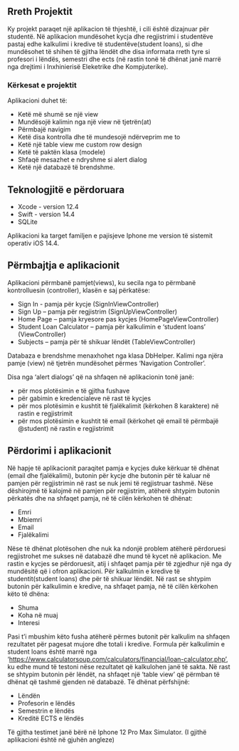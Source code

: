 
## Rreth Projektit

Ky projekt paraqet një aplikacion të thjeshtë, i cili është dizajnuar për studentë. Në aplikacion mundësohet kycja dhe regjistrimi i studentëve pastaj edhe kalkulimi i kredive të studentëve(student loans), si dhe mundësohet të shihen të gjitha lëndët dhe disa informata rreth tyre si profesori i lëndës, semestri dhe ects (në rastin tonë të dhënat janë marrë nga drejtimi i Inxhinierisë Eleketrike dhe Kompjuterike).

### Kërkesat e projektit
Aplikacioni duhet të: 
- Ketë më shumë se një view
- Mundësojë kalimin nga një view në tjetrën(at)
- Përmbajë navigim
- Ketë disa kontrolla dhe të mundesojë ndërveprim me to
- Ketë një table view me custom row design
- Ketë të paktën klasa (modele)
- Shfaqë mesazhet e ndryshme si alert dialog
- Ketë një databazë të brendshme.

## Teknologjitë e përdoruara
- Xcode - version 12.4
- Swift - version 14.4
- SQLite

Aplikacioni ka target familjen e pajisjeve Iphone me version të sistemit operativ iOS 14.4.

## Përmbajtja e aplikacionit
Aplikacioni përmbanë pamjet(views), ku secila nga to përmbanë kontrolluesin (controller), klasën e saj përkatëse: 
- Sign In - pamja për kycje  (SignInViewController)
- Sign Up – pamja për regjistrim (SignUpViewController)
- Home Page – pamja kryesore pas kycjes (HomePageViewController)
- Student Loan Calculator – pamja për kalkulimin e ‘student loans’ (ViewController)
- Subjects – pamja për të shikuar lëndët (TableViewController)

Databaza e brendshme menaxhohet nga klasa DbHelper. Kalimi nga njëra pamje (view) në tjetrën mundësohet përmes ‘Navigation Controller’.

Disa nga ‘alert dialogs’ që na shfaqen në aplikacionin tonë janë:
-	për mos plotësimin e të gjitha fushave 
-	për gabimin e kredencialeve në rast të kycjes
-	për mos plotësimin e kushtit të fjalëkalimit (kërkohen 8 karaktere) në rastin e regjistrimit
-	për mos plotësimin e kushtit të email (kërkohet që email të përmbajë @student) në rastin e regjistrimit

## Përdorimi i aplikacionit
Në hapje të aplikacionit paraqitet pamja e kycjes duke kërkuar të dhënat (email dhe fjalëkalimi), butonin për kycje dhe butonin për të kaluar në pamjen për regjistrimin në rast se nuk jemi të regjistruar tashmë. 
Nëse dëshirojmë të kalojmë në pamjen për regjistrim, atëherë shtypim butonin përkatës dhe na shfaqet pamja, në të cilën kërkohen të dhënat:
- Emri 
- Mbiemri
- Email
- Fjalëkalimi

Nëse të dhënat plotësohen dhe nuk ka ndonjë problem atëherë përdoruesi regjistrohet me sukses në databazë dhe mund të kycet në aplikacion. 
Me rastin e kycjes se përdoruesit, atij i shfaqet pamja për të zgjedhur një nga dy mundësitë që i ofron aplikacioni. Për kalkulmin e kredive të studentit(student loans) dhe për të shikuar lëndët.
Në rast se shtypim butonin për kalkulimin e kredive, na shfaqet pamja, në të cilën kërkohen këto të dhëna: 
-	Shuma
-	Koha në muaj
-	Interesi

Pasi t’i mbushim këto fusha atëherë përmes butonit për kalkulim na shfaqen rezultatet për pagesat mujore dhe totali i kredive. Formula për kalkulimin e student loans është marrë nga ‘https://www.calculatorsoup.com/calculators/financial/loan-calculator.php’, ku edhe mund të testoni nëse rezultatet që kalkulohen janë të sakta.
Në rast se shtypim butonin për lëndët, na shfaqet një ‘table view’ që përmban të dhënat që tashmë gjenden në databazë. Të dhënat përfshijnë:
- Lëndën
- Profesorin e lëndës
- Semestrin e lëndës
- Kreditë ECTS e lëndës

Të gjitha testimet janë bërë në Iphone 12 Pro Max Simulator.
(I gjithë aplikacioni është në gjuhën angleze)
